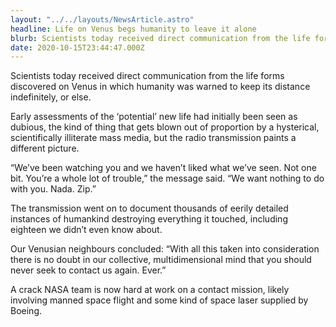 ```yaml
---
layout: "../../layouts/NewsArticle.astro"
headline: Life on Venus begs humanity to leave it alone
blurb: Scientists today received direct communication from the life forms discovered on Venus in which humanity was warned to keep its distance indefinitely, or else.
date: 2020-10-15T23:44:47.000Z
---
```


Scientists today received direct communication from the life forms discovered on Venus in which humanity was warned to keep its distance indefinitely, or else.

Early assessments of the ‘potential’ new life had initially been seen as dubious, the kind of thing that gets blown out of proportion by a hysterical, scientifically illiterate mass media, but the radio transmission paints a different picture.

“We’ve been watching you and we haven’t liked what we’ve seen. Not one bit. You’re a whole lot of trouble,” the message said. “We want nothing to do with you. Nada. Zip.”

The transmission went on to document thousands of eerily detailed instances of humankind destroying everything it touched, including eighteen we didn’t even know about.

Our Venusian neighbours concluded: “With all this taken into consideration there is no doubt in our collective, multidimensional mind that you should never seek to contact us again. Ever.”

A crack NASA team is now hard at work on a contact mission, likely involving manned space flight and some kind of space laser supplied by Boeing.
